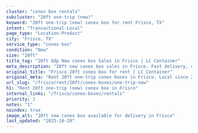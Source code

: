 ```yaml
---
cluster: "conex box rentals"
subcluster: "20ft one-trip (new)"
keyword: "20ft one-trip (new) conex box for rent Frisco, TX"
intent: "Transactional-Local"
page_type: "Location-Product"
city: "Frisco, TX"
service_type: "conex box"
condition: "New"
size: "20ft"
title_tag: "20ft Qdp New conex box Sales in Frisco | LC Container"
meta_description: "20ft new conex box sales in Frisco. Fast delivery, competitive pricing. Serving conex boxes area. Quote ID: TRO. Call (214) 524-4168 for your free quote today."
original_title: "Frisco 20ft conex box for rent | LC Container"
original_meta: "Rent 20ft one-trip conex boxes in Frisco. Local since 2003. Flexible rental terms. Same-week delivery available. Get your free quote — call (214) 524-4168 to..."
url_slug: "/frisco/rent/20ft/conex-boxes/one-trip-new"
h1: "Rent 20ft one-trip (new) conex box in Frisco"
internal_links: "/frisco/conex-boxes/rentals"
priority: 3
notes: "1"
noindex: true
image_alt: "20ft new conex box available for delivery in Frisco"
last_updated: "2025-10-20"
---
```


<!-- TODO: Add unique city/inventory copy, images, and internal links here. -->
